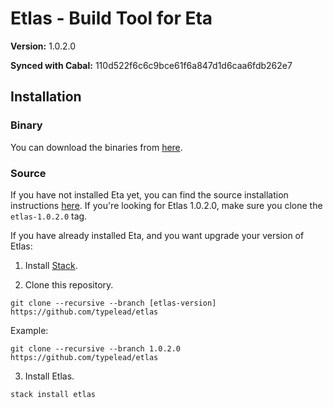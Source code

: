 # Etlas - Build Tool for Eta

**Version:** 1.0.2.0

**Synced with Cabal:** 110d522f6c6c9bce61f6a847d1d6caa6fdb262e7

## Installation

### Binary

You can download the binaries from [here](http://eta-lang.org/docs/html/getting-started.html#method-1-binary-installation).

### Source

If you have not installed Eta yet, you can find the source installation instructions
[here](http://eta-lang.org/docs/html/getting-started.html#method-2-source-installation). If you're looking for Etlas 1.0.2.0, make sure you clone the `etlas-1.0.2.0` tag.

If you have already installed Eta, and you want upgrade your version of Etlas:

1. Install [Stack](https://docs.haskellstack.org/en/stable/README/).

2. Clone this repository.

```shell
git clone --recursive --branch [etlas-version] https://github.com/typelead/etlas
```

Example:

```shell
git clone --recursive --branch 1.0.2.0 https://github.com/typelead/etlas
```

3. Install Etlas.

```shell
stack install etlas
```



